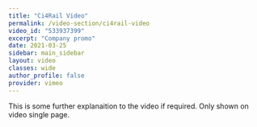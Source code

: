 ```yaml
---
title: "Ci4Rail Video"
permalink: /video-section/ci4rail-video
video_id: "533937399"
excerpt: "Company promo"
date: 2021-03-25
sidebar: main_sidebar
layout: video
classes: wide
author_profile: false
provider: vimeo
---
```

This is some further explanaition to the video if required. Only shown on video single page.
